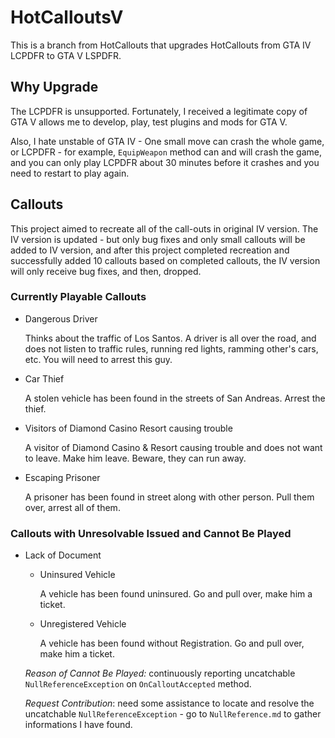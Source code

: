 # HotCalloutsV

This is a branch from HotCallouts that upgrades HotCallouts from GTA IV LCPDFR to GTA V LSPDFR.

## Why Upgrade

The LCPDFR is unsupported. Fortunately, I received a legitimate copy of GTA V allows me to develop, play, test plugins and mods for GTA V.

Also, I hate unstable of GTA IV - One small move can crash the whole game, or LCPDFR - for example, `EquipWeapon` method can and will crash the game, and you can only play LCPDFR about 30 minutes before it crashes and you need to restart to play again.

## Callouts

This project aimed to recreate all of the call-outs in original IV version. The IV version is updated - but only bug fixes and only small callouts will be added to IV version, and after this project completed recreation and successfully added 10 callouts based on completed callouts, the IV version will only receive bug fixes, and then, dropped.

### Currently Playable Callouts

- Dangerous Driver

  Thinks about the traffic of Los Santos. A driver is all over the road, and does not listen to traffic rules, running red lights, ramming other's cars, etc. You will need to arrest this guy.

- Car Thief

  A stolen vehicle has been found in the streets of San Andreas. Arrest the thief.

- Visitors of Diamond Casino Resort causing trouble

  A visitor of Diamond Casino & Resort causing trouble and does not want to leave. Make him leave. Beware, they can run away.

- Escaping Prisoner

  A prisoner has been found in street along with other person. Pull them over, arrest all of them.

### Callouts with Unresolvable Issued and Cannot Be Played

- Lack of Document

  - Uninsured Vehicle

    A vehicle has been found uninsured. Go and pull over, make him a ticket.

  - Unregistered Vehicle

    A vehicle has been found without Registration. Go and pull over, make him a ticket.

  *Reason of Cannot Be Played:* continuously reporting uncatchable `NullReferenceException` on `OnCalloutAccepted` method. 

  *Request Contribution*: need some assistance to locate and resolve the uncatchable `NullReferenceException` - go to `NullReference.md` to gather informations I have found.